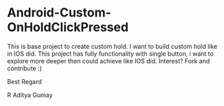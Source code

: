 # Android-Custom-OnHoldClickPressed

This is base project to create custom hold. I want to build custom hold like in IOS did. This project has fully functionality with single button, i want to explore more deeper then could achieve like IOS did. Interest? Fork and contribute :)


Best Regard

R Aditya Gumay
